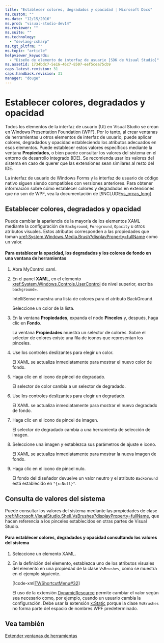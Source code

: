 ```yaml
---
title: "Establecer colores, degradados y opacidad | Microsoft Docs"
ms.custom: ""
ms.date: "12/15/2016"
ms.prod: "visual-studio-dev14"
ms.reviewer: ""
ms.suite: ""
ms.technology: 
  - "devlang-csharp"
ms.tgt_pltfrm: ""
ms.topic: "article"
helpviewer_keywords: 
  - "Diseño de elemento de interfaz de usuario [SDK de Visual Studio]"
ms.assetid: 1734bdc7-5e16-46c7-8507-eef5cea75cb9
caps.latest.revision: 31
caps.handback.revision: 31
manager: "douge"
---
```

# Establecer colores, degradados y opacidad
Todos los elementos de la interfaz de usuario \(UI\) en Visual Studio se crean en Windows Presentation Foundation \(WPF\). Por lo tanto, al crear ventanas de herramientas u otros elementos de interfaz de usuario, puede aplicar colores, degradados y opacidad estableciendo los atributos adecuados en esos elementos. Puede establecer estos valores específicos mediante la ventana **Propiedades**, o bien puede consultar los valores del sistema en el entorno de desarrollo integrado \(IDE\). Se recomienda usar los valores del sistema en caso de querer que las extensiones sean similares al resto del IDE.  
  
 La interfaz de usuario de Windows Forms y la interfaz de usuario de código nativo siguen siendo compatibles con versiones anteriores. Para obtener información sobre cómo establecer colores y degradados en extensiones que no son de WPF, vea la documentación de [!INCLUDE[vs_orcas_long](../debugger/includes/vs_orcas_long_md.md)].  
  
## Establecer colores, degradados y opacidad  
 Puede cambiar la apariencia de la mayoría de los elementos XAML mediante la configuración de `Background`, `Foreground`, `Opacity` u otros atributos visuales. Estos atributos corresponden a las propiedades que toman <xref:System.Windows.Media.Brush?displayProperty=fullName> como un valor.  
  
#### Para establecer la opacidad, los degradados y los colores de fondo en una ventana de herramientas  
  
1.  Abra MyControl.xaml.  
  
2.  En el panel **XAML**, en el elemento <xref:System.Windows.Controls.UserControl> de nivel superior, escriba `background=`.  
  
     IntelliSense muestra una lista de colores para el atributo BackGround.  
  
     Seleccione un color de la lista.  
  
3.  En la ventana **Propiedades**, expanda el nodo **Pinceles** y, después, haga clic en **Fondo**.  
  
     La ventana **Propiedades** muestra un selector de colores. Sobre el selector de colores existe una fila de iconos que representan los pinceles.  
  
4.  Use los controles deslizantes para elegir un color.  
  
     El XAML se actualiza inmediatamente para mostrar el nuevo color de fondo.  
  
5.  Haga clic en el icono de pincel de degradado.  
  
     El selector de color cambia a un selector de degradado.  
  
6.  Use los controles deslizantes para elegir un degradado.  
  
     El XAML se actualiza inmediatamente para mostrar el nuevo degradado de fondo.  
  
7.  Haga clic en el icono de pincel de imagen.  
  
     El selector de degradado cambia a una herramienta de selección de imagen.  
  
8.  Seleccione una imagen y establezca sus parámetros de ajuste e icono.  
  
     El XAML se actualiza inmediatamente para mostrar la nueva imagen de fondo.  
  
9. Haga clic en el icono de pincel nulo.  
  
     El fondo del diseñador devuelve un valor neutro y el atributo `BackGround` está establecido en `"{x:Null}"`.  
  
## Consulta de valores del sistema  
 Puede consultar los valores del sistema mediante las propiedades de clase <xref:Microsoft.VisualStudio.Shell.VsBrushes?displayProperty=fullName>, que hacen referencia a los pinceles establecidos en otras partes de Visual Studio.  
  
#### Para establecer colores, degradados y opacidad consultando los valores del sistema  
  
1.  Seleccione un elemento XAML.  
  
2.  En la definición del elemento, establezca uno de los atributos visuales del elemento en una propiedad de la clase `VsBrushes`, como se muestra en el ejemplo siguiente.  
  
     [!code-xml[TWShortcutMenu#32](../misc/codesnippet/Xaml/setting-colors-gradients-and-opacity_1.xaml)]  
  
     El uso de la extensión [DynamicResource](../Topic/DynamicResource%20Markup%20Extension.md) permite cambiar el valor según sea necesario como, por ejemplo, cuando un usuario cambia la configuración. Debe usar la extensión [x:Static](../Topic/x:Static%20Markup%20Extension.md) porque la clase `VsBrushes` no forma parte del espacio de nombres WPF predeterminado.  
  
## Vea también  
 [Extender ventanas de herramientas](../misc/extending-tool-windows.md)
